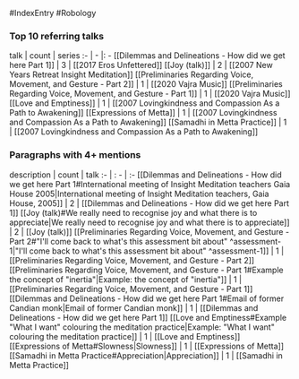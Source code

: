 #IndexEntry #Robology

### Top 10 referring talks
talk | count | series
:- | - |: -
[[Dilemmas and Delineations - How did we get here Part 1]] | 3 | [[2017 Eros Unfettered]]
[[Joy (talk)]] | 2 | [[2007 New Years Retreat Insight Meditation]]
[[Preliminaries Regarding Voice, Movement, and Gesture - Part 2]] | 1 | [[2020 Vajra Music]]
[[Preliminaries Regarding Voice, Movement, and Gesture - Part 1]] | 1 | [[2020 Vajra Music]]
[[Love and Emptiness]] | 1 | [[2007 Lovingkindness and Compassion As a Path to Awakening]]
[[Expressions of Metta]] | 1 | [[2007 Lovingkindness and Compassion As a Path to Awakening]]
[[Samadhi in Metta Practice]] | 1 | [[2007 Lovingkindness and Compassion As a Path to Awakening]]

### Paragraphs with 4+ mentions
description | count | talk
:- | : - | :-
[[Dilemmas and Delineations - How did we get here Part 1#International meeting of Insight Meditation teachers Gaia House 2005\|International meeting of Insight Meditation teachers, Gaia House, 2005]] | 2 | [[Dilemmas and Delineations - How did we get here Part 1]]
[[Joy (talk)#We really need to recognise joy and what there is to appreciate\|We really need to recognise joy and what there is to appreciate]] | 2 | [[Joy (talk)]]
[[Preliminaries Regarding Voice, Movement, and Gesture - Part 2#"I'll come back to what's this assessment bit about" ^assessment-1\|"I'll come back to what's this assessment bit about" ^assessment-1]] | 1 | [[Preliminaries Regarding Voice, Movement, and Gesture - Part 2]]
[[Preliminaries Regarding Voice, Movement, and Gesture - Part 1#Example the concept of "inertia"\|Example: the concept of "inertia"]] | 1 | [[Preliminaries Regarding Voice, Movement, and Gesture - Part 1]]
[[Dilemmas and Delineations - How did we get here Part 1#Email of former Candian monk\|Email of former Candian monk]] | 1 | [[Dilemmas and Delineations - How did we get here Part 1]]
[[Love and Emptiness#Example "What I want" colouring the meditation practice\|Example: "What I want" colouring the meditation practice]] | 1 | [[Love and Emptiness]]
[[Expressions of Metta#Slowness\|Slowness]] | 1 | [[Expressions of Metta]]
[[Samadhi in Metta Practice#Appreciation\|Appreciation]] | 1 | [[Samadhi in Metta Practice]]

